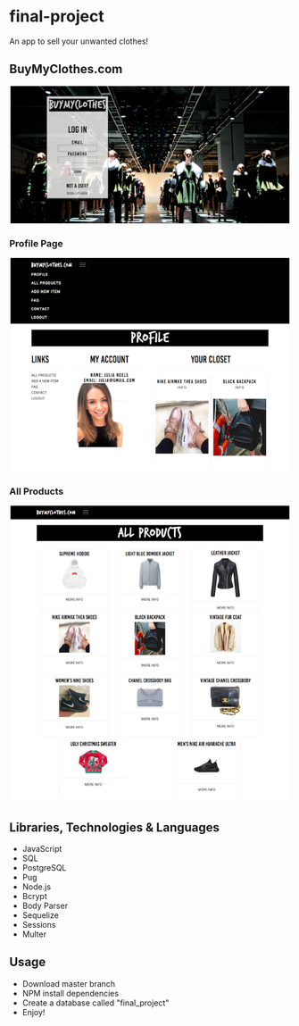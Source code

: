 # final-project
An app to sell your unwanted clothes!

## BuyMyClothes.com
<p align="center">
  <img width="500" height="auto" src="https://github.com/aleanalesnik/final-project/blob/master/public/images/screenshots/landingpage.png">
</p>

### Profile Page

<p align="center">
  <img width="500" height="auto" src="https://github.com/aleanalesnik/final-project/blob/master/public/images/screenshots/profile.png">
</p>

### All Products
<p align="center">
  <img width="500" height="auto" src="https://github.com/aleanalesnik/final-project/blob/master/public/images/screenshots/allproducts.png">
</p>

## Libraries, Technologies & Languages

- JavaScript
- SQL
- PostgreSQL
- Pug
- Node.js
- Bcrypt
- Body Parser
- Sequelize
- Sessions
- Multer

## Usage

* Download master branch
* NPM install dependencies
* Create a database called "final_project"
* Enjoy!
